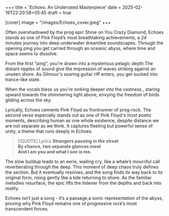 +++
title = 'Echoes: An Underrated Masterpiece'
date = 2025-02-19T22:20:58+05:45
draft = true

[cover]
  image = "/images/Echoes_cover.jpeg"
+++

Often overshadowed by the prog epic Shine on You Crazy Diamond, Echoes stands as one of Pink Floyd’s most breathtaking achievements, a 24 minutes journey into deep underwater dreamlike soundscapes.
Through the opening ping you get carried through an oceanic abyss, where time and space seems to dissolve.

From the first "ping", you're drawn into a mysterious pelagic depth.The distant ripples of sound give the impression of waves striking against an unseen shore. As Gilmour's soaring guitar riff enters, you get sucked into trance-like state.

When the vocals bless us you're sinking deeper into the vastness , staring upward towards the shimmering light above, envying the freedom of birds gliding across the sky.

Lyrically, Echoes cements Pink Floyd as frontrunner of prog-rock. The second verse especially stands out as one of Pink Floyd's most poetic moments, describing human as one whole existence, despite distance we are not separate as we think. It captures  fleeting but powerful sense of unity, a theme that runs deeply in Echoes. 

>[!QUOTE] Lyrics
>**Strangers passing in the street** \
   **By chance, two separate glances meet** \
   **And I am you and what I see is me.**
   
The slow buildup leads to an eerie, wailing cry, like a whale’s mournful call reverberating through the deep. This moment of deep chaos truly defines the section. But it eventually resolves, and the song finds its way back to its original form, rising gently like a tide returning to shore. As the familiar melodies resurface, the epic lifts the listener from the depths and back into reality.

Echoes isn’t just a song - it’s a passage,a sonic representation of the abyss, proving why Pink Floyd remains one of progressive rock’s most transcendent forces.
